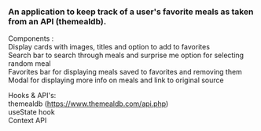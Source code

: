 <h3>An application to keep track of a user's favorite meals as taken from an API (themealdb).</h3>
 
Components : 	<br>
		Display cards with images, titles and option to add to favorites <br>
		Search bar to search through meals and surprise me option for selecting random meal <br>
		Favorites bar for displaying meals saved to favorites and removing them <br>
		Modal for displaying more info on meals and link to original source <br>
 
Hooks & API's:	<br>
		themealdb (https://www.themealdb.com/api.php) <br>
		useState hook <br>
		Context API <br>
